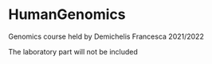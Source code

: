 # HumanGenomics
Genomics course held by Demichelis Francesca 2021/2022

The laboratory part will not be included
